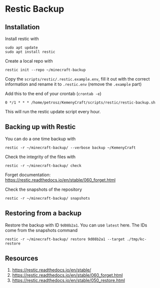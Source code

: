# Restic Backup

## Installation

Install restic with

    sudo apt update
    sudo apt install restic

Create a local repo with

    restic init --repo ~/minecraft-backup

Copy the `scripts/restic/.restic.example.env`, fill it out with the correct information and rename it to `.restic.env` (remove the `.example` part)

Add this to the end of your crontab (`crontab -e`)

    0 */1 * * * /home/petrosz/KemenyCraft/scripts/restic/restic-backup.sh

This will run the restic update script every hour.

## Backing up with Restic

You can do a one time backup with

    restic -r ~/minecraft-backup/ --verbose backup ~/KemenyCraft

Check the integrity of the files with

    restic -r ~/minecraft-backup/ check

Forget documentation: https://restic.readthedocs.io/en/stable/060_forget.html

Check the snapshots of the repository

    restic -r ~/minecraft-backup/ snapshots

## Restoring from a backup

Restore the backup with ID `9d08b2a1`. You can use `latest` here. The IDs come from the snapshots command

    restic -r ~/minecraft-backup/ restore 9d08b2a1 --target ./tmp/kc-restore

## Resources
1. https://restic.readthedocs.io/en/stable/
2. https://restic.readthedocs.io/en/stable/060_forget.html
3. https://restic.readthedocs.io/en/stable/050_restore.html
